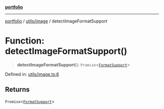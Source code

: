 [**portfolio**](../../../README.md)

***

[portfolio](../../../modules.md) / [utils/image](../README.md) / detectImageFormatSupport

# Function: detectImageFormatSupport()

> **detectImageFormatSupport**(): `Promise`\<[`FormatSupport`](../interfaces/FormatSupport.md)\>

Defined in: [utils/image.ts:6](https://github.com/tnorlund/Portfolio/blob/9641e1d9d3137d0e5e68571e3b9c8af7666d753e/portfolio/utils/image.ts#L6)

## Returns

`Promise`\<[`FormatSupport`](../interfaces/FormatSupport.md)\>
